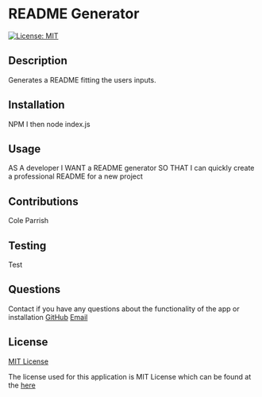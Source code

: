 # README Generator
[![License: MIT](https://img.shields.io/badge/License-MIT-yellow.svg)](https://opensource.org/licenses/MIT)

## Description 
  Generates a README fitting the users inputs.

## Installation
  NPM I then node index.js

## Usage
AS A developer
I WANT a README generator
SO THAT I can quickly create a professional README for a new project

## Contributions
  Cole Parrish

## Testing
  Test

## Questions
  Contact if you have any questions about the functionality of the app or installation
  [GitHub](https://github.com/coleparrish9@gmail.com)
  [Email](mailto:coleparrish9@gmail.com)

## License
[MIT License](https://choosealicense.com/licenses/mit/)

  The license used for this application is MIT License which can be found at the [here](https://choosealicense.com/licenses/mit/)

  